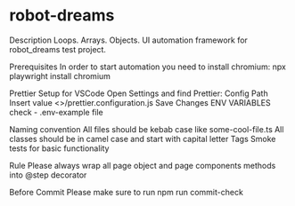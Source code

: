 # robot-dreams

Description
Loops. Arrays. Objects.
UI automation framework for robot_dreams test project.

Prerequisites
In order to start automation you need to install chromium: npx playwright install chromium

Prettier Setup for VSCode
Open Settings and find Prettier: Config Path
Insert value <>/prettier.configuration.js
Save Changes
ENV VARIABLES
check - .env-example file

Naming convention
All files should be kebab case like some-cool-file.ts
All classes should be in camel case and start with capital letter
Tags
Smoke tests for basic functionality

Rule
Please always wrap all page object and page components methods into @step decorator

Before Commit
Please make sure to run npm run commit-check
